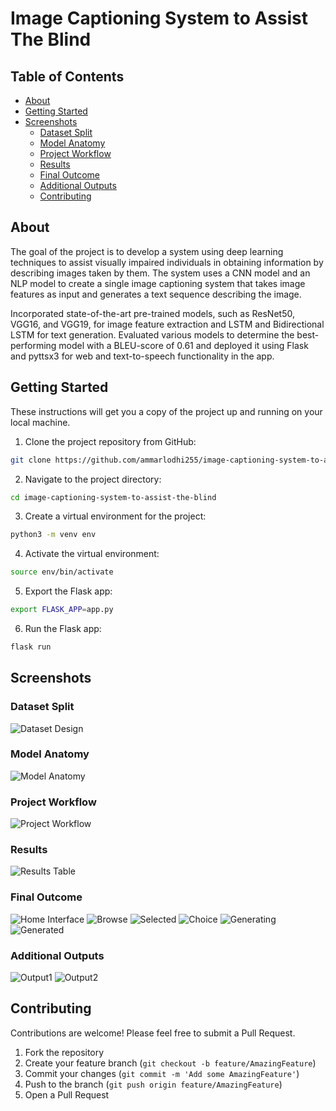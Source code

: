 # Image Captioning System to Assist The Blind

## Table of Contents

+ [About](#about)
+ [Getting Started](#getting_started)
+ [Screenshots](#screenshots)
    + [Dataset Split](#dataset_split)
    + [Model Anatomy](#model_anatomy)
    + [Project Workflow](#project_workflow)
    + [Results](#results)
    + [Final Outcome](#final_outcome)
    + [Additional Outputs](#additional_outputs)
    + [Contributing](#contributing)

## About <a name = "about"></a>

The goal of the project is to develop a system using deep learning techniques to assist visually impaired individuals in obtaining information by describing images taken by them. The system uses a CNN model and an NLP model to create a single image captioning system that takes image features as input and generates a text sequence describing the image. 

Incorporated state-of-the-art pre-trained models, such as ResNet50, VGG16, and VGG19, for image feature extraction and LSTM and Bidirectional LSTM for text generation. Evaluated various models to determine the best-performing model with a BLEU-score of 0.61 and deployed it using Flask and pyttsx3 for web and text-to-speech functionality in the app.

## Getting Started <a name = "getting_started"></a>

These instructions will get you a copy of the project up and running on your local machine.

1. Clone the project repository from GitHub:

```bash
git clone https://github.com/ammarlodhi255/image-captioning-system-to-assist-the-blind.git
```

2. Navigate to the project directory:

```bash
cd image-captioning-system-to-assist-the-blind
```

3. Create a virtual environment for the project:

```bash
python3 -m venv env
```

4. Activate the virtual environment:

```bash
source env/bin/activate
```

5. Export the Flask app:

```bash
export FLASK_APP=app.py
```

6. Run the Flask app:

```bash
flask run
```

## Screenshots <a name = "screenshots"></a> 

### Dataset Split <a name = "dataset_split"></a> 
![Dataset Design](/screenshots/Dataset-design.png)

### Model Anatomy <a name = "model_anatomy"></a> 
![Model Anatomy](/screenshots/Model-Anatomy.png)

### Project Workflow <a name = "project_workflow"></a> 
![Project Workflow](/screenshots/Project-workflow.png)

### Results <a name = "results"></a> 
![Results Table](/screenshots/Results.png)

### Final Outcome <a name = "final_outcome"></a> 
![Home Interface](/screenshots/homeint.png)
![Browse](/screenshots/browse.png)
![Selected](/screenshots/selected.png)
![Choice](/screenshots/choice.png)
![Generating](/screenshots/generating.png)
![Generated](/screenshots/generated.png)

### Additional Outputs <a name = "additional_output"></a> 
![Output1](/screenshots/output1.png)
![Output2](/screenshots/output2.png)

## Contributing

Contributions are welcome! Please feel free to submit a Pull Request.

1. Fork the repository
2. Create your feature branch (`git checkout -b feature/AmazingFeature`)
3. Commit your changes (`git commit -m 'Add some AmazingFeature'`)
4. Push to the branch (`git push origin feature/AmazingFeature`)
5. Open a Pull Request
